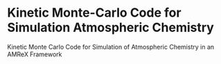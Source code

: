 # Kinetic Monte-Carlo Code for Simulation Atmospheric Chemistry
Kinetic Monte Carlo Code for Simulation of Atmospheric Chemistry in an AMReX Framework